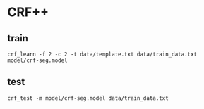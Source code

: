 # CRF++
## train
```shell script
crf_learn -f 2 -c 2 -t data/template.txt data/train_data.txt model/crf-seg.model
```

## test
```shell script
crf_test -m model/crf-seg.model data/train_data.txt
```

